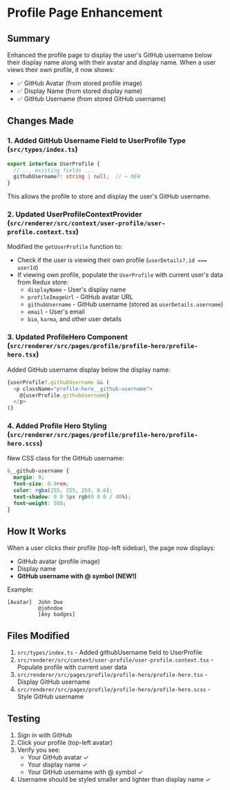 # Profile Page Enhancement

## Summary

Enhanced the profile page to display the user's GitHub username below their display name along with their avatar and display name. When a user views their own profile, it now shows:
- ✅ GitHub Avatar (from stored profile image)
- ✅ Display Name (from stored display name)
- ✅ GitHub Username (from stored GitHub username)

## Changes Made

### 1. **Added GitHub Username Field to UserProfile Type** (`src/types/index.ts`)
```typescript
export interface UserProfile {
  // ... existing fields ...
  githubUsername?: string | null;  // ← NEW
}
```

This allows the profile to store and display the user's GitHub username.

### 2. **Updated UserProfileContextProvider** (`src/renderer/src/context/user-profile/user-profile.context.tsx`)

Modified the `getUserProfile` function to:
- Check if the user is viewing their own profile (`userDetails?.id === userId`)
- If viewing own profile, populate the `UserProfile` with current user's data from Redux store:
  - `displayName` - User's display name
  - `profileImageUrl` - GitHub avatar URL
  - `githubUsername` - GitHub username (stored as `userDetails.username`)
  - `email` - User's email
  - `bio`, `karma`, and other user details

### 3. **Updated ProfileHero Component** (`src/renderer/src/pages/profile/profile-hero/profile-hero.tsx`)

Added GitHub username display below the display name:
```typescript
{userProfile?.githubUsername && (
  <p className="profile-hero__github-username">
    @{userProfile.githubUsername}
  </p>
)}
```

### 4. **Added Profile Hero Styling** (`src/renderer/src/pages/profile/profile-hero/profile-hero.scss`)

New CSS class for the GitHub username:
```scss
&__github-username {
  margin: 0;
  font-size: 0.9rem;
  color: rgba(255, 255, 255, 0.6);
  text-shadow: 0 0 5px rgb(0 0 0 / 40%);
  font-weight: 500;
}
```

## How It Works

When a user clicks their profile (top-left sidebar), the page now displays:
- GitHub avatar (profile image)
- Display name 
- **GitHub username with @ symbol (NEW!)**

Example:
```
[Avatar]  John Doe
          @johndoe
          [Any badges]
```

## Files Modified

1. `src/types/index.ts` - Added githubUsername field to UserProfile
2. `src/renderer/src/context/user-profile/user-profile.context.tsx` - Populate profile with current user data
3. `src/renderer/src/pages/profile/profile-hero/profile-hero.tsx` - Display GitHub username
4. `src/renderer/src/pages/profile/profile-hero/profile-hero.scss` - Style GitHub username

## Testing

1. Sign in with GitHub
2. Click your profile (top-left avatar)
3. Verify you see:
   - Your GitHub avatar ✓
   - Your display name ✓
   - Your GitHub username with @ symbol ✓
4. Username should be styled smaller and lighter than display name ✓
